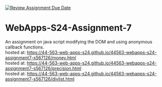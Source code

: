 [![Review Assignment Due Date](https://classroom.github.com/assets/deadline-readme-button-24ddc0f5d75046c5622901739e7c5dd533143b0c8e959d652212380cedb1ea36.svg)](https://classroom.github.com/a/cdqffI9o)
# WebApps-S24-Assignment-7
An assignment on java script modifying the DOM and using anonymous callback functions.<br>
hosted at: https://44-563-web-apps-s24.github.io/44563-webapps-s24-assignment7-s567126/money.html<br>
hosted at: https://44-563-web-apps-s24.github.io/44563-webapps-s24-assignment7-s567126/precision.html<br>
hosted at: https://44-563-web-apps-s24.github.io/44563-webapps-s24-assignment7-s567126/divlist.html<br>
